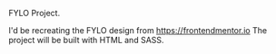 FYLO Project.

I'd be recreating the FYLO design from https://frontendmentor.io 
The project will be built with HTML and SASS.